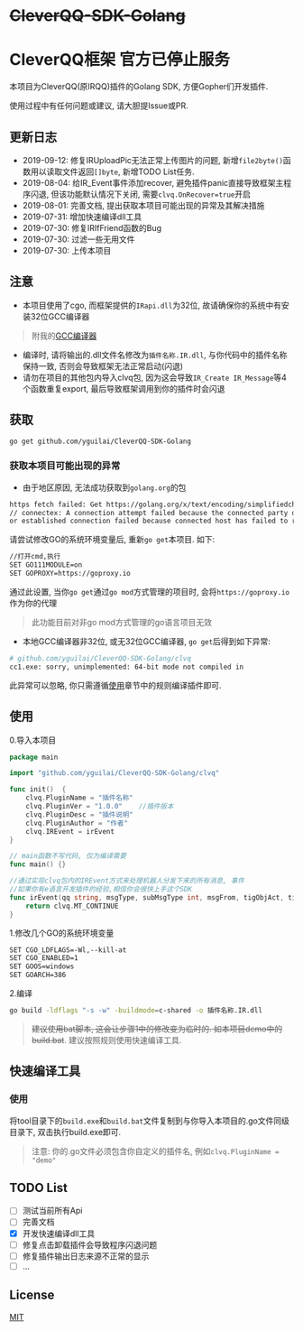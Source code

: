 # ~~CleverQQ-SDK-Golang~~
# CleverQQ框架 官方已停止服务
本项目为CleverQQ(原IRQQ)插件的Golang SDK, 方便Gopher们开发插件. 

使用过程中有任何问题或建议, 请大胆提Issue或PR.

## 更新日志
* 2019-09-12: 修复IRUploadPic无法正常上传图片的问题, 新增`file2byte()`函数用以读取文件返回`[]byte`, 新增TODO List任务.
* 2019-08-04: 给IR_Event事件添加recover, 避免插件panic直接导致框架主程序闪退, 但该功能默认情况下关闭, 需要`clvq.OnRecover=true`开启
* 2019-08-01: 完善文档, 提出获取本项目可能出现的异常及其解决措施
* 2019-07-31: 增加快速编译dll工具
* 2019-07-30: 修复IRIfFriend函数的Bug
* 2019-07-30: 过滤一些无用文件
* 2019-07-30: 上传本项目

## 注意
* 本项目使用了cgo, 而框架提供的`IRapi.dll`为32位, 故请确保你的系统中有安装32位GCC编译器
> 附我的[GCC编译器](https://www.lanzous.com/i58etri?_blank)
* 编译时, 请将输出的.dll文件名修改为`插件名称.IR.dll`, 与你代码中的插件名称保持一致, 否则会导致框架无法正常启动(闪退)
* 请勿在项目的其他包内导入clvq包, 因为这会导致`IR_Create IR_Message`等4个函数重复export, 最后导致框架调用到你的插件时会闪退

## 获取
```bash
go get github.com/yguilai/CleverQQ-SDK-Golang
```

### 获取本项目可能出现的异常
* 由于地区原因, 无法成功获取到`golang.org`的包
```bash
https fetch failed: Get https://golang.org/x/text/encoding/simplifiedchinese?go-get=1: dial tcp 216.239.37.1:443: 
// connectex: A connection attempt failed because the connected party did not properly respond after a period of time,
or established connection failed because connected host has failed to respond.
```

请尝试修改GO的系统环境变量后, 重新`go get`本项目. 如下:
```bash
//打开cmd,执行
SET GO111MODULE=on
SET GOPROXY=https://goproxy.io
```
通过此设置, 当你`go get`通过`go mod`方式管理的项目时, 会将`https://goproxy.io`作为你的代理
> 此功能目前对非go mod方式管理的go语言项目无效

* 本地GCC编译器非32位, 或无32位GCC编译器, `go get`后得到如下异常: 
```bash
# github.com/yguilai/CleverQQ-SDK-Golang/clvq
cc1.exe: sorry, unimplemented: 64-bit mode not compiled in
```
此异常可以忽略, 你只需遵循[使用](#使用)章节中的规则编译插件即可.

## 使用
0.导入本项目
```go
package main

import "github.com/yguilai/CleverQQ-SDK-Golang/clvq"

func init()  {
    clvq.PluginName = "插件名称"
    clvq.PluginVer = "1.0.0"    //插件版本
    clvq.PluginDesc = "插件说明"
    clvq.PluginAuthor = "作者"
    clvq.IREvent = irEvent
}

// main函数不写代码, 仅为编译需要
func main() {}

//通过实现clvq包内的IREvent方式来处理机器人分发下来的所有消息, 事件
//如果你有e语言开发插件的经验,相信你会很快上手这个SDK
func irEvent(qq string, msgType, subMsgType int, msgFrom, tigObjAct, tigObjPas, msg, msgNum, msgId, rawMsg, json string, ptrNext int) int {
	return clvq.MT_CONTINUE
}
```

1.修改几个GO的系统环境变量
```bash
SET CGO_LDFLAGS=-Wl,--kill-at
SET CGO_ENABLED=1
SET GOOS=windows
SET GOARCH=386
```

2.编译
```bash
go build -ldflags "-s -w" -buildmode=c-shared -o 插件名称.IR.dll
```
> ~~建议使用bat脚本, 这会让步骤1中的修改变为临时的. 如本项目demo中的build.bat~~.
> 建议按照规则使用快速编译工具.

## 快速编译工具
### 使用

将tool目录下的`build.exe`和`build.bat`文件复制到与你导入本项目的.go文件同级目录下, 双击执行build.exe即可. 

> 注意: 你的.go文件必须包含你自定义的插件名, 例如`clvq.PluginName = "demo"`


## TODO List

* [ ] 测试当前所有Api
* [ ] 完善文档
* [x] 开发快速编译dll工具
* [ ] 修复点击卸载插件会导致程序闪退问题
* [ ] 修复插件输出日志来源不正常的显示
* [ ] ...

## License

[MIT](https://github.com/yguilai/CleverQQ-SDK-Golang/blob/master/LICENSE)
